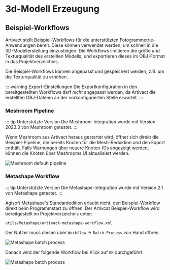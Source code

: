 # 3d-Modell Erzeugung

## Beispiel-Workflows

Artivact stellt Beispiel-Workflows für die unterstützten Fotogrammetrie-Anwendungen bereit.
Diese können verwendet werden, um schnell in die 3D-Modellerstellung einzusteigen.
Die Workflows limitieren die größe und Texturqualität des erstellten Modells, und exportieren dieses im
OBJ-Format in das Projektverzeichnis.

Die Beispiel-Workflows können angepasst und gespeichert werden, z.B. um die Texturqualität zu erhöhen.

::: warning Export-Einstellungen
Die Exportkonfiguration in den bereitgestellten Workflows darf *nicht* angepasst werden, da Artivact die erstellten
OBJ-Dateien an der vorkonfigurierten Stelle erwartet.
:::

### Meshroom Pipeline

::: tip Unterstützte Version
Die Meshroom-Integration wurde mit Version 2023.3 von Meshroom getestet.
:::

Wenn Meshroom aus Artivact heraus gestartet wird, öffnet sich direkt die Beispiel-Pipeline, die bereits Knoten für die
Mesh-Reduktion und den Export enthält.
Falls Warnungen über neuere Knoten-IDs angezeigt werden, können die Knoten über Meshrooms UI aktualisiert werden.

![Meshroom default pipeline](/assets/desktop/models/model-creation-meshroom.png)

### Metashape Workflow

::: tip Unterstützte Version
Die Metashape-Integration wurde mit Version 2.1 von Metashape getestet.
:::

Agisoft Metashape's Standardedition erlaubt nicht, den Beispiel-Workflow direkt beim Programmstart zu öffnen.
Der Artivcat Beispiel-Workflow wird bereitgestellt im Projektverzeichnis unter:

```
utils/Metashape/artivact-metashape-workflow.xml
```

Der Nutzer muss diesen über ``Workflow`` -> ``Batch Process`` von Hand öffnen.

![Metashape batch process](/assets/desktop/models/model-creation-metashape-one.png)

Danach wird der folgende Workflow bei Klick auf ``OK`` durchgeführt:

![Metashape batch process](/assets/desktop/models/model-creation-metashape-two.png)
